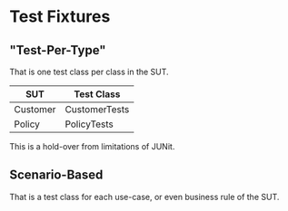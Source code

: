 # Test Fixtures

## "Test-Per-Type"

That is one test class per class in the SUT.

| SUT | Test Class |
| -- | --- |
| Customer | CustomerTests |
| Policy | PolicyTests |

This is a hold-over from limitations of JUNit.

## Scenario-Based

That is a test class for each use-case, or even business rule of the SUT.
